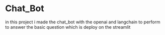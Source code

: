 # Chat_Bot
in this project i made the chat_bot with the openai and langchain to perform to answer the basic question which is deploy on the streamlit

